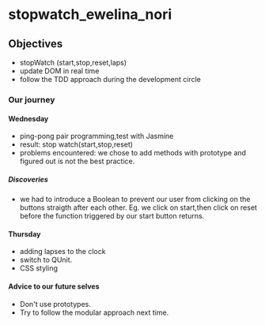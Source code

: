 # stopwatch_ewelina_nori

## Objectives
- stopWatch (start,stop,reset,laps)
- update DOM in real time
- follow the TDD approach during the development circle

### Our journey

#### Wednesday
- ping-pong pair programming,test with Jasmine
- result: stop watch(start,stop,reset)
- problems encountered: we chose to add methods with prototype and figured out is not the best practice.

##### Discoveries
- we had to introduce a Boolean to prevent our user from clicking on the buttons straigth after each other. Eg. we click on start,then click on reset before the function triggered by our start button returns.

#### Thursday
- adding lapses to the clock
- switch to QUnit.
- CSS styling

#### Advice to our future selves

- Don't use prototypes.
- Try to follow the modular approach next time.


